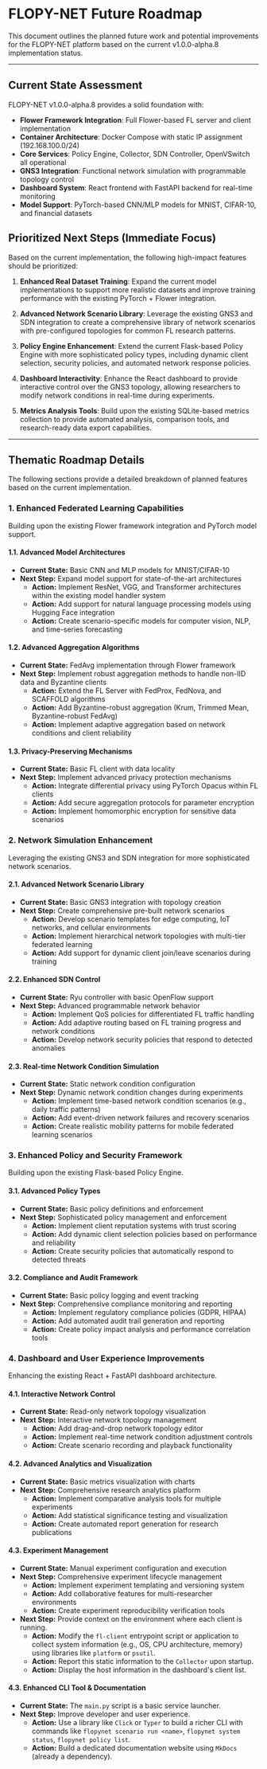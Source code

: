 # FLOPY-NET Future Roadmap

This document outlines the planned future work and potential improvements for the FLOPY-NET platform based on the current v1.0.0-alpha.8 implementation status.

---

## Current State Assessment

FLOPY-NET v1.0.0-alpha.8 provides a solid foundation with:
- **Flower Framework Integration**: Full Flower-based FL server and client implementation
- **Container Architecture**: Docker Compose with static IP assignment (192.168.100.0/24)
- **Core Services**: Policy Engine, Collector, SDN Controller, OpenVSwitch all operational
- **GNS3 Integration**: Functional network simulation with programmable topology control
- **Dashboard System**: React frontend with FastAPI backend for real-time monitoring
- **Model Support**: PyTorch-based CNN/MLP models for MNIST, CIFAR-10, and financial datasets

## Prioritized Next Steps (Immediate Focus)

Based on the current implementation, the following high-impact features should be prioritized:

1. **Enhanced Real Dataset Training**: Expand the current model implementations to support more realistic datasets and improve training performance with the existing PyTorch + Flower integration.

2. **Advanced Network Scenario Library**: Leverage the existing GNS3 and SDN integration to create a comprehensive library of network scenarios with pre-configured topologies for common FL research patterns.

3. **Policy Engine Enhancement**: Extend the current Flask-based Policy Engine with more sophisticated policy types, including dynamic client selection, security policies, and automated network response policies.

4. **Dashboard Interactivity**: Enhance the React dashboard to provide interactive control over the GNS3 topology, allowing researchers to modify network conditions in real-time during experiments.

5. **Metrics Analysis Tools**: Build upon the existing SQLite-based metrics collection to provide automated analysis, comparison tools, and research-ready data export capabilities.

---

## Thematic Roadmap Details

The following sections provide a detailed breakdown of planned features based on the current implementation.

### 1. Enhanced Federated Learning Capabilities

Building upon the existing Flower framework integration and PyTorch model support.

#### 1.1. Advanced Model Architectures
- **Current State:** Basic CNN and MLP models for MNIST/CIFAR-10
- **Next Step:** Expand model support for state-of-the-art architectures
  - **Action:** Implement ResNet, VGG, and Transformer architectures within the existing model handler system
  - **Action:** Add support for natural language processing models using Hugging Face integration
  - **Action:** Create scenario-specific models for computer vision, NLP, and time-series forecasting

#### 1.2. Advanced Aggregation Algorithms
- **Current State:** FedAvg implementation through Flower framework
- **Next Step:** Implement robust aggregation methods to handle non-IID data and Byzantine clients
  - **Action:** Extend the FL Server with FedProx, FedNova, and SCAFFOLD algorithms
  - **Action:** Add Byzantine-robust aggregation (Krum, Trimmed Mean, Byzantine-robust FedAvg)
  - **Action:** Implement adaptive aggregation based on network conditions and client reliability

#### 1.3. Privacy-Preserving Mechanisms
- **Current State:** Basic FL client with data locality
- **Next Step:** Implement advanced privacy protection mechanisms
  - **Action:** Integrate differential privacy using PyTorch Opacus within FL clients
  - **Action:** Add secure aggregation protocols for parameter encryption
  - **Action:** Implement homomorphic encryption for sensitive data scenarios

### 2. Network Simulation Enhancement

Leveraging the existing GNS3 and SDN integration for more sophisticated network scenarios.

#### 2.1. Advanced Network Scenario Library
- **Current State:** Basic GNS3 integration with topology creation
- **Next Step:** Create comprehensive pre-built network scenarios
  - **Action:** Develop scenario templates for edge computing, IoT networks, and cellular environments
  - **Action:** Implement hierarchical network topologies with multi-tier federated learning
  - **Action:** Add support for dynamic client join/leave scenarios during training

#### 2.2. Enhanced SDN Control
- **Current State:** Ryu controller with basic OpenFlow support
- **Next Step:** Advanced programmable network behavior
  - **Action:** Implement QoS policies for differentiated FL traffic handling
  - **Action:** Add adaptive routing based on FL training progress and network conditions
  - **Action:** Develop network security policies that respond to detected anomalies

#### 2.3. Real-time Network Condition Simulation
- **Current State:** Static network condition configuration
- **Next Step:** Dynamic network condition changes during experiments
  - **Action:** Implement time-based network condition scenarios (e.g., daily traffic patterns)
  - **Action:** Add event-driven network failures and recovery scenarios
  - **Action:** Create realistic mobility patterns for mobile federated learning scenarios

### 3. Enhanced Policy and Security Framework

Building upon the existing Flask-based Policy Engine.

#### 3.1. Advanced Policy Types
- **Current State:** Basic policy definitions and enforcement
- **Next Step:** Sophisticated policy management and enforcement
  - **Action:** Implement client reputation systems with trust scoring
  - **Action:** Add dynamic client selection policies based on performance and reliability
  - **Action:** Create security policies that automatically respond to detected threats

#### 3.2. Compliance and Audit Framework
- **Current State:** Basic policy logging and event tracking
- **Next Step:** Comprehensive compliance monitoring and reporting
  - **Action:** Implement regulatory compliance policies (GDPR, HIPAA)
  - **Action:** Add automated audit trail generation and reporting
  - **Action:** Create policy impact analysis and performance correlation tools

### 4. Dashboard and User Experience Improvements

Enhancing the existing React + FastAPI dashboard architecture.

#### 4.1. Interactive Network Control
- **Current State:** Read-only network topology visualization
- **Next Step:** Interactive network topology management
  - **Action:** Add drag-and-drop network topology editor
  - **Action:** Implement real-time network condition adjustment controls
  - **Action:** Create scenario recording and playback functionality

#### 4.2. Advanced Analytics and Visualization
- **Current State:** Basic metrics visualization with charts
- **Next Step:** Comprehensive research analytics platform
  - **Action:** Implement comparative analysis tools for multiple experiments
  - **Action:** Add statistical significance testing and visualization
  - **Action:** Create automated report generation for research publications

#### 4.3. Experiment Management
- **Current State:** Manual experiment configuration and execution
- **Next Step:** Comprehensive experiment lifecycle management
  - **Action:** Implement experiment templating and versioning system
  - **Action:** Add collaborative features for multi-researcher environments
  - **Action:** Create experiment reproducibility verification tools
- **Next Step:** Provide context on the environment where each client is running.
  - **Action:** Modify the `fl-client` entrypoint script or application to collect system information (e.g., OS, CPU architecture, memory) using libraries like `platform` or `psutil`.
  - **Action:** Report this static information to the `Collector` upon startup.
  - **Action:** Display the host information in the dashboard's client list.

#### 4.3. Enhanced CLI Tool & Documentation
- **Current State:** The `main.py` script is a basic service launcher.
- **Next Step:** Improve developer and user experience.
  - **Action:** Use a library like `Click` or `Typer` to build a richer CLI with commands like `flopynet scenario run <name>`, `flopynet system status`, `flopynet policy list`.
  - **Action:** Build a dedicated documentation website using `MkDocs` (already a dependency). 
